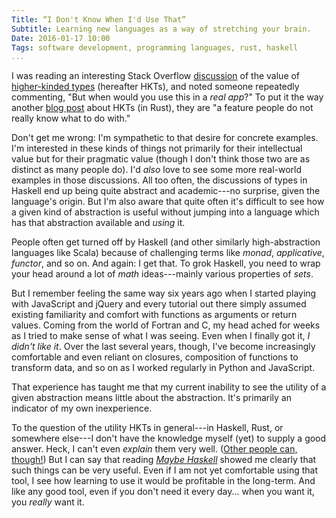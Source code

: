 ```yaml
---
Title: “I Don't Know When I'd Use That”
Subtitle: Learning new languages as a way of stretching your brain.
Date: 2016-01-17 10:00
Tags: software development, programming languages, rust, haskell
...
```


I was reading an interesting Stack Overflow [discussion] of the value of
[higher-kinded types][HKTs] (hereafter <abbr>HKTs</abbr>), and noted someone
repeatedly commenting, "But when would you use this in a *real app*?" To put it
the way another [blog post] about <abbr>HKTs</abbr> (in Rust), they are "a
feature people do not really know what to do with."

[discussion]: http://stackoverflow.com/questions/21170493/when-are-higher-kinded-types-useful
[HKTs]: http://stackoverflow.com/questions/6246719/what-is-a-higher-kinded-type-in-scala
[blog post]: https://m4rw3r.github.io/rust-and-monad-trait/

Don't get me wrong: I'm sympathetic to that desire for concrete examples. I'm
interested in these kinds of things not primarily for their intellectual value
but for their pragmatic value (though I don't think those two are as distinct as
many people do). I'd *also* love to see some more real-world examples in those
discussions. All too often, the discussions of types in Haskell end up being
quite abstract and academic---no surprise, given the language's origin. But I'm
also aware that quite often it's difficult to see how a given kind of
abstraction is useful without jumping into a language which has that abstraction
available and *using* it.

People often get turned off by Haskell (and other similarly high-abstraction
languages like Scala) because of challenging terms like *monad*, *applicative*,
*functor*, and so on. And again: I get that. To grok Haskell, you need to wrap
your head around a lot of *math* ideas---mainly various properties of *sets*.

But I remember feeling the same way six years ago when I started playing with
JavaScript and jQuery and every tutorial out there simply assumed existing
familiarity and comfort with functions as arguments or return values. Coming
from the world of Fortran and C, my head ached for weeks as I tried to make
sense of what I was seeing. Even when I finally got it, *I didn't like it*. Over
the last several years, though, I've become increasingly comfortable and even
reliant on closures, composition of functions to transform data, and so on as I
worked regularly in Python and JavaScript.

That experience has taught me that my current inability to see the utility of a
given abstraction means little about the abstraction. It's primarily an
indicator of my own inexperience.

To the question of the utility <abbr>HKTs</abbr> in general---in Haskell, Rust,
or somewhere else---I don't have the knowledge myself (yet) to supply a good
answer. Heck, I can't even *explain* them very well. ([Other people can,
though!][scala]) But I can say that reading [_Maybe Haskell_] showed me clearly
that such things can be very useful. Even if I am not yet comfortable using that
tool, I see how learning to use it would be profitable in the long-term. And
like any good tool, even if you don't need it every day... when you want it, you
*really* want it.

[scala]: http://adriaanm.github.io/research/2010/10/06/new-in-scala-2.8-type-constructor-inference/
[_Maybe Haskell_]: https://gumroad.com/l/maybe-haskell
